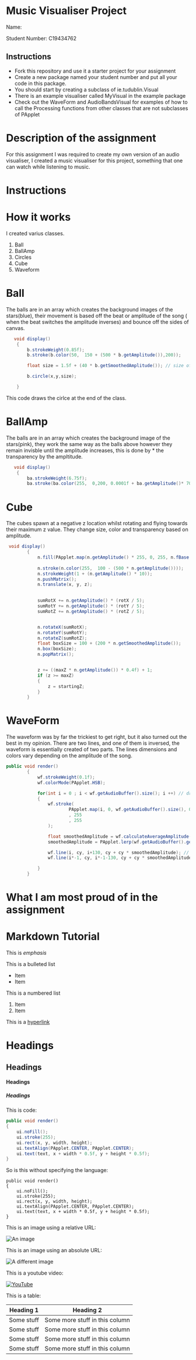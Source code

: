# Music Visualiser Project

Name:

Student Number: C19434762

## Instructions
- Fork this repository and use it a starter project for your assignment
- Create a new package named your student number and put all your code in this package.
- You should start by creating a subclass of ie.tudublin.Visual
- There is an example visualiser called MyVisual in the example package
- Check out the WaveForm and AudioBandsVisual for examples of how to call the Processing functions from other classes that are not subclasses of PApplet

# Description of the assignment
For this assignment I was required to create my own version of an audio visualiser, I created a music visualiser for this project, something that one can watch while listening to music.

# Instructions

# How it works
I created varius classes.

1) Ball
2) BallAmp
3) Circles
4) Cube
5) Waveform

# Ball
The balls are in an array which creates the background images of the stars(blue), their movement is based off the beat or amplitude of the song ( when the beat switches the amplitude inverses) and bounce off the sides of canvas.
```Java
   void display()
    {
        b.strokeWeight(0.85f);
        b.stroke(b.color(50,  150 + (500 * b.getAmplitude()),200));

        float size = 1.5f + (40 * b.getSmoothedAmplitude()); // size of circle

        b.circle(x,y,size);

    }
```
This code draws the cirlce at the end of the class.

# BallAmp
The balls are in an array which creates the background image of the stars(pink), they work the same way as the balls above however they remain invisble until the amplitude increases, this is done by * the transparency by the ampltitude.
```Java
   void display()
    {
        ba.strokeWeight(6.75f);
        ba.stroke(ba.color(255,  0,200, 0.0001f + ba.getAmplitude()* 700));
```

# Cube
The cubes spawn at a negative z location whilst rotating and flying towards their maximum z value. They change size, color and transparency based on amplitude.
```Java
 void display()
        {
            n.fill(PApplet.map(n.getAmplitude() * 255, 0, 255, n.fBase, n.fSet), 255, 255, n.getAmplitude() * 250);
        
            n.stroke(n.color(255,  100 - (500 * n.getAmplitude())));
            n.strokeWeight(1 + (n.getAmplitude() * 10));
            n.pushMatrix();
            n.translate(x, y, z);

            
            sumRotX += n.getAmplitude() * (rotX / 5);
            sumRotY += n.getAmplitude() * (rotY / 5);
            sumRotZ += n.getAmplitude() * (rotZ / 5);


            n.rotateX(sumRotX);
            n.rotateY(sumRotY);
            n.rotateZ(sumRotZ);
            float boxSize = 100 + (200 * n.getSmoothedAmplitude());
            n.box(boxSize);
            n.popMatrix();


            z += ((maxZ * n.getAmplitude()) * 0.4f) + 1;
            if (z >= maxZ)
            {
                z = startingZ;
            }
        }
```
# WaveForm
The waveform was by far the trickiest to get right, but it also turned out the best in my opinion. There are two lines, and one of them is inversed, the waveform is essentially created of two parts. The lines dimensions and colors vary depending on the amplitude of the song.
```Java
public void render()
        {
            wf.strokeWeight(0.1f);
            wf.colorMode(PApplet.HSB);

            for(int i = 0 ; i < wf.getAudioBuffer().size(); i ++) // draws waveform
            {
                wf.stroke(
                        PApplet.map(i, 0, wf.getAudioBuffer().size(), 0, 255)
                        , 255
                        , 255
                );

                float smoothedAmplitude = wf.calculateAverageAmplitude();
                smoothedAmplitude = PApplet.lerp(wf.getAudioBuffer().get(i), smoothedAmplitude, 0.35f);

                wf.line(i, cy, i+130, cy + cy * smoothedAmplitude); // waveform right
                wf.line(i*-1, cy, i*-1-130, cy + cy * smoothedAmplitude); // waveform left inverse

            }
        }
```
# What I am most proud of in the assignment

# Markdown Tutorial

This is *emphasis*

This is a bulleted list

- Item
- Item

This is a numbered list

1. Item
1. Item

This is a [hyperlink](http://bryanduggan.org)

# Headings
## Headings
#### Headings
##### Headings

This is code:

```Java
public void render()
{
	ui.noFill();
	ui.stroke(255);
	ui.rect(x, y, width, height);
	ui.textAlign(PApplet.CENTER, PApplet.CENTER);
	ui.text(text, x + width * 0.5f, y + height * 0.5f);
}
```

So is this without specifying the language:

```
public void render()
{
	ui.noFill();
	ui.stroke(255);
	ui.rect(x, y, width, height);
	ui.textAlign(PApplet.CENTER, PApplet.CENTER);
	ui.text(text, x + width * 0.5f, y + height * 0.5f);
}
```

This is an image using a relative URL:

![An image](images/p8.png)

This is an image using an absolute URL:

![A different image](https://bryanduggandotorg.files.wordpress.com/2019/02/infinite-forms-00045.png?w=595&h=&zoom=2)

This is a youtube video:

[![YouTube](http://img.youtube.com/vi/J2kHSSFA4NU/0.jpg)](https://www.youtube.com/watch?v=J2kHSSFA4NU)

This is a table:

| Heading 1 | Heading 2 |
|-----------|-----------|
|Some stuff | Some more stuff in this column |
|Some stuff | Some more stuff in this column |
|Some stuff | Some more stuff in this column |
|Some stuff | Some more stuff in this column |


